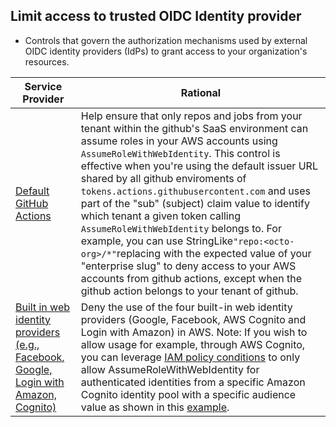## Limit access to trusted OIDC Identity provider

* Controls that govern the authorization mechanisms used by external OIDC identity providers (IdPs) to grant access to your organization's resources.

| Service Provider | Rational | 
|-------------|-------------|
|[Default GitHub Actions](https://docs.github.com/en/actions/security-for-github-actions/security-hardening-your-deployments/configuring-openid-connect-in-amazon-web-services) | Help ensure that only repos and jobs from your tenant within the github's SaaS environment can assume roles in your AWS accounts using `AssumeRoleWithWebIdentity`. This control is effective when you're using the default issuer URL shared by all github enviroments of `tokens.actions.githubusercontent.com` and uses part of the "sub" (subject)  claim value to identify which tenant a given token calling `AssumeRoleWithWebIdentity` belongs to. For example, you can use StringLike`"repo:<octo-org>/*"`replacing <octo-org> with the expected value of your "enterprise slug" to deny access to your AWS accounts from github actions, except when the github action belongs to your tenant of github.|
|[Built in web identity providers (e.g., Facebook, Google, Login with Amazon, Cognito)](https://docs.aws.amazon.com/IAM/latest/UserGuide/reference_policies_iam-condition-keys.html#:~:text=Login%20with%20Amazon-,Facebook,-This%20tab%20explains) | Deny the use of the four built-in web identity providers (Google, Facebook, AWS Cognito and Login with Amazon) in AWS. Note: If you wish to allow usage for example, through AWS Cognito, you can leverage [IAM policy conditions](https://docs.aws.amazon.com/IAM/latest/UserGuide/reference_policies_iam-condition-keys.html#:~:text=Default-,Amazon,-Cognito) to only allow AssumeRoleWithWebIdentity for authenticated identities from a specific Amazon Cognito identity pool with a specific audience value as shown in this [example](https://docs.aws.amazon.com/cognito/latest/developerguide/iam-roles.html#trust-policies).|
